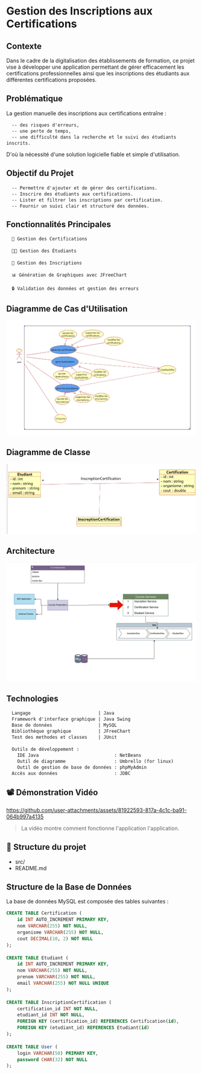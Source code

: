# Gestion des Inscriptions aux Certifications
##  Contexte
Dans le cadre de la digitalisation des établissements de formation, ce projet vise à développer une application permettant 
de gérer efficacement les certifications professionnelles ainsi que les inscriptions des étudiants aux différentes certifications proposées.

##  Problématique
La gestion manuelle des inscriptions aux certifications entraîne :

      -- des risques d'erreurs,
      -- une perte de temps,
      -- une difficulté dans la recherche et le suivi des étudiants inscrits.

D'où la nécessité d'une solution logicielle fiable et simple d'utilisation.

## Objectif du Projet
      -- Permettre d'ajouter et de gérer des certifications.
      -- Inscrire des étudiants aux certifications.
      -- Lister et filtrer les inscriptions par certification.
      -- Fournir un suivi clair et structuré des données.
## Fonctionnalités Principales
      🔎 Gestion des Certifications
      
      🧑‍🎓 Gestion des Étudiants
      
      📝 Gestion des Inscriptions
      
      📊 Génération de Graphiques avec JFreeChart
      
      🔒 Validation des données et gestion des erreurs

##  Diagramme de Cas d'Utilisation
![Diagramme de cas d'utilisation](images/use_case.png)
## Diagramme de Classe
![Class Diagram](images/class_diagram_last.png)
## Architecture
![Architecture](images/arch.png)
## Technologies


      Langage                         | Java
      Framework d'interface graphique | Java Swing
      Base de données                 | MySQL
      Bibliothèque graphique          | JFreeChart 
      Test des methodes et classes    | JUnit
      
      Outils de développement :
        IDE Java                            : NetBeans
        Outil de diagramme                  : Umbrello (for linux)
        Outil de gestion de base de données : phpMyAdmin
      Accès aux données                     : JDBC

## 📽️ Démonstration Vidéo

https://github.com/user-attachments/assets/81922593-817a-4c1c-ba91-064b997a4135

> La vidéo montre comment fonctionne l'application l'application.

## 📂 Structure du projet
- src/
- README.md


## Structure de la Base de Données
La base de données MySQL est composée des tables suivantes :
```sql
CREATE TABLE Certification (
    id INT AUTO_INCREMENT PRIMARY KEY,
    nom VARCHAR(255) NOT NULL,
    organisme VARCHAR(255) NOT NULL,
    cout DECIMAL(10, 2) NOT NULL
);

CREATE TABLE Etudiant (
    id INT AUTO_INCREMENT PRIMARY KEY,
    nom VARCHAR(255) NOT NULL,
    prenom VARCHAR(255) NOT NULL,
    email VARCHAR(255) NOT NULL UNIQUE
);

CREATE TABLE InscriptionCertification (
    certification_id INT NOT NULL,
    etudiant_id INT NOT NULL,
    FOREIGN KEY (certification_id) REFERENCES Certification(id),
    FOREIGN KEY (etudiant_id) REFERENCES Etudiant(id)
);

CREATE TABLE User (
    login VARCHAR(50) PRIMARY KEY,
    password CHAR(32) NOT NULL
);
```











